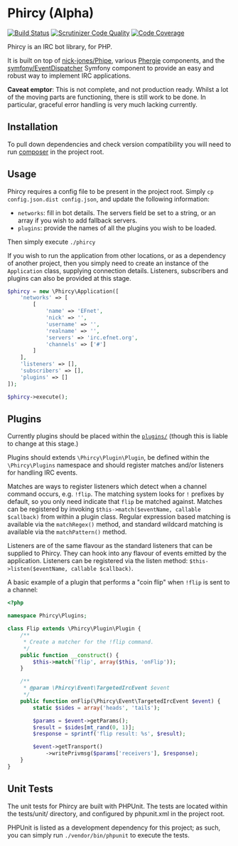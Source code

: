 # Phircy (Alpha)

[![Build Status](https://travis-ci.org/nick-jones/Phircy.svg?branch=master)](https://travis-ci.org/nick-jones/Phircy) [![Scrutinizer Code Quality](https://scrutinizer-ci.com/g/nick-jones/Phircy/badges/quality-score.png?s=1ce1dfac76359d4c17af86c18155fa12a7edc94a)](https://scrutinizer-ci.com/g/nick-jones/Phircy/) [![Code Coverage](https://scrutinizer-ci.com/g/nick-jones/Phircy/badges/coverage.png?s=f35f536f1ab3eb3f2917c3329591e804f9b4783e)](https://scrutinizer-ci.com/g/nick-jones/Phircy/)

Phircy is an IRC bot library, for PHP.

It is built on top of [nick-jones/Phipe](https://github.com/nick-jones/Phipe), various
[Phergie](https://github.com/phergie) components, and the
[symfony/EventDispatcher](https://github.com/symfony/EventDispatcher) Symfony component to provide an easy and robust
way to implement IRC applications.

__Caveat emptor__: This is not complete, and not production ready. Whilst a lot of the moving parts are functioning,
there is still work to be done. In particular, graceful error handling is very much lacking currently.

## Installation

To pull down dependencies and check version compatibility you will need to run [composer](http://getcomposer.org) in
the project root.

## Usage

Phircy requires a config file to be present in the project root. Simply `cp config.json.dist config.json`, and update
the following information:

* `networks`: fill in bot details. The servers field be set to a string, or an array if you wish to add fallback servers.
* `plugins`: provide the names of all the plugins you wish to be loaded.

Then simply execute `./phircy`

If you wish to run the application from other locations, or as a dependency of another project, then you simply need
to create an instance of the `Application` class, supplying connection details. Listeners, subscribers and plugins can
also be provided at this stage.

```php
$phircy = new \Phircy\Application([
    'networks' => [
        [
            'name' => 'EFnet',
            'nick' => '',
            'username' => '',
            'realname' => '',
            'servers' => 'irc.efnet.org',
            'channels' => ['#']
        ]
    ],
    'listeners' => [],
    'subscribers' => [],
    'plugins' => []
]);

$phircy->execute();
```

## Plugins

Currently plugins should be placed within the [`plugins/`](plugins/) (though this is liable to change at this stage.)

Plugins should extends `\Phircy\Plugin\Plugin`, be defined within the `\Phircy\Plugins` namespace and should register
matches and/or listeners for handling IRC events.

Matches are ways to register listeners which detect when a channel command occurs, e.g. `!flip`. The matching system
looks for `!` prefixes by default, so you only need indicate that `flip` be matched against.  Matches can be registered
by invoking `$this->match($eventName, callable $callback)` from within a plugin class. Regular expression based matching
is available via the `matchRegex()` method, and standard wildcard matching is available via the `matchPattern()`
method.

Listeners are of the same flavour as the standard listeners that can be supplied to Phircy. They can hook into
any flavour of events emitted by the application. Listeners can be registered via the listen method:
`$this->listen($eventName, callable $callback)`.

A basic example of a plugin that performs a "coin flip" when `!flip` is sent to a channel:

```php
<?php

namespace Phircy\Plugins;

class Flip extends \Phircy\Plugin\Plugin {
    /**
     * Create a matcher for the !flip command.
     */
    public function __construct() {
        $this->match('flip', array($this, 'onFlip'));
    }

    /**
     * @param \Phircy\Event\TargetedIrcEvent $event
     */
    public function onFlip(\Phircy\Event\TargetedIrcEvent $event) {
        static $sides = array('heads', 'tails');

        $params = $event->getParams();
        $result = $sides[mt_rand(0, 1)];
        $response = sprintf('flip result: %s', $result);

        $event->getTransport()
            ->writePrivmsg($params['receivers'], $response);
    }
}
```

## Unit Tests

The unit tests for Phircy are built with PHPUnit. The tests are located within the tests/unit/ directory, and
configured by phpunit.xml in the project root.

PHPUnit is listed as a development dependency for this project; as such, you can simply run `./vendor/bin/phpunit`
to execute the tests.
